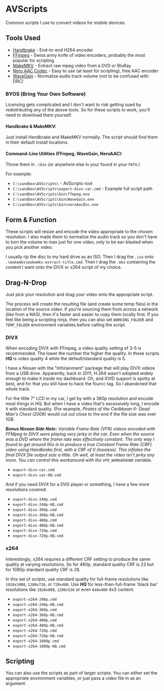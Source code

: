 # AVScripts

Common scripts I use to convert videos for mobile devices.

## Tools Used
- [Handbrake](https://handbrake.fr/downloads.php) - End-to-end H264 encoder
- [FFmpeg](https://www.ffmpeg.org/download.html) - Swiss army knife of video encoders, probably the most popular for scripting
- [MakeMKV](http://www.makemkv.com/download/) - Extract raw mpeg video from a DVD or BluRay
- [Nero AAC Codec](http://www.nero.com/enu/company/about-nero/nero-aac-codec.php) - Easy to use (at least for scripting), free AAC encoder
- [WaveGain](http://www.rarewares.org/others.php#wavegain) - Normalize audio track volume (not to be confused with DRC)

### BYOS (Bring Your Own Software)

Licensing gets complicated and I don't want to risk getting sued by redistributing any of the above tools. So for these scripts to work, you'll need to download them yourself.

#### Handbrake & MakeMKV:

Just install Handbrake and MakeMKV normally.  The script should find them in their default install locations.

#### Command-Line Utilities (FFmpeg, WaveGain, NeroAAC):

Throw them in `.\bin` (or anywhere else in your found in your `PATH`.)  

For example:

- `C:\sandbox\AVScripts\` - AVScripts root
- `C:\sandbox\AVScripts\export-divx-car.cmd` - Example full script path  
- `C:\sandbox\AVScripts\bin\ffmpeg.exe`
- `C:\sandbox\AVScripts\bin\WaveGain.exe`
- `C:\sandbox\AVScripts\bin\neroAacEnc.exe`

## Form & Function

These scripts will resize and encode the video appropriate to the chosen resolution.  I also made them to normalize the audio track so you don't have to turn the volume to max just for one video, only to be ear-blasted when you pick another video.

I usually rip the disc to my hard drive as an ISO.  Then I drag the `.iso` onto  `.\makemkv\makemkv.extract-title.cmd`.  Then I drag the `.mkv` containing the content I want onto the DIVX or x264 script of my choice.

## Drag-N-Drop

Just pick your resolution and drag your video onto the appropriate script.

The process will create the resulting file (and create some temp files) in the location of the source video.  If you're sourcing them from across a network (like from a NAS), then it's faster and easier to copy them locally first.  If you feel like being a scripting ninja, then you can also set `WORKING_FOLDER` and `TEMP_FOLDER` environment variables before calling the script.

### DIVX

When encoding DIVX with FFmpeg, a video quality setting of 3-5 is recommended.  The lower the number the higher the quality.  In these scripts ___HQ___ is video quality 4 while the default/standard quality is 5.

I have a Nissan with the "Infotainment" package that will play DIVX videos from a USB drive.  Apparently, back in 2011, H.264 wasn't adopted widely enough to make it inside my dashboard.  Oh, and XVID support is spotty at best, and for that you still have to hack the fourcc tag.  So I abandoned that whole track.

For the little 7" LCD in my car, I get by with a 360p resolution and encode most things in HQ.  But when I have a video that's excessively long, I encode it with standard quality.  (For example, _Pirates of the Caribbean II- Dead Man's Chest (2006)_ would cut out close to the end if the file size was over 1GB.

*__Bonus Nissan Side Note:__ Variable Frame Rate (VFR) videos encoded with FFMpeg to DIVX were playing very jerky in the car.  Even when the source was a DVD where the frame rate was effectively constant.  The only way I found to get around this is to produce a true Constant Frame Rate (CRF) video using Handbrake first, with a CRF of 0 (lossless).  This inflates the final DIVX file output size a little.  Oh well, at least the video isn't jerky any more.  You can control this workaround with the `VFR_WORKAROUND` variable.*

- `export-divx-car.cmd`
- `export-divx-car-HQ.cmd`

And if you need DIVX for a DVD player or something, I have a few more resolutions covered:

- `export-divx-240p.cmd`
- `export-divx-240p-HQ.cmd`
- `export-divx-360p.cmd`
- `export-divx-360p-HQ.cmd`
- `export-divx-480p.cmd`
- `export-divx-480p-HQ.cmd`
- `export-divx-720p.cmd`
- `export-divx-720p-HQ.cmd`

### x264

Interestingly, x264 requires a different CRF setting to produce the same quality at varying resolutions.  So for 480p, standard quality CRF is 23 but for 1080p standard quality CRF is 28.

In this set of scripts, use standard quality for full-frame resolutions like `1920x1080`, `1280x720`, or `720x480`.  Use ___HQ___ for less-than-full-frame 'black bar' resolutions like `1920x808`, `1280x536` or even  `640x480` 4x3 content.

- `export-x264-240p.cmd`
- `export-x264-240p-HQ.cmd`
- `export-x264-360p.cmd`
- `export-x264-360p-HQ.cmd`
- `export-x264-480p.cmd`
- `export-x264-480p-HQ.cmd`
- `export-x264-720p.cmd`
- `export-x264-720p-HQ.cmd`
- `export-x264-1080p.cmd`
- `export-x264-1080p-HQ.cmd`

## Scripting

You can also use the scripts as part of larger scripts.  You can either set the appropriate environment variables, or just pass a video file in as an argument.

